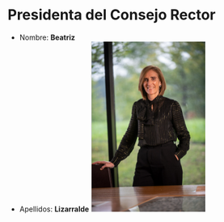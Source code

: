 # Presidenta del Consejo Rector

- Nombre: **Beatriz**
- Apellidos: **Lizarralde**
![Imagen](/src/data/organigrama/lksOrganigrama/content/fotos/beatriz-lizarralde.PNG)
